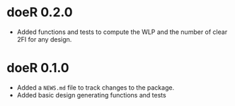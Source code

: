 # doeR 0.2.0

  * Added functions and tests to compute the WLP and the number of clear 2FI for
  any design.

# doeR 0.1.0

  * Added a `NEWS.md` file to track changes to the package.
  * Added basic design generating functions and tests
